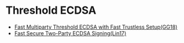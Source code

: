 # Threshold ECDSA

* [Fast Multiparty Threshold ECDSA with Fast Trustless Setup(GG18)](门限ECDSA-多方.md)
* [Fast Secure Two-Party ECDSA Signing(Lin17)](门限ECDSA-两方.md)